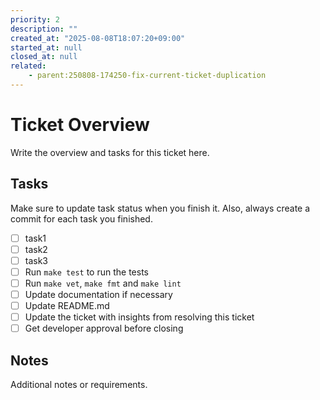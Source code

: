 ```yaml
---
priority: 2
description: ""
created_at: "2025-08-08T18:07:20+09:00"
started_at: null
closed_at: null
related:
    - parent:250808-174250-fix-current-ticket-duplication
---
```


# Ticket Overview

Write the overview and tasks for this ticket here.

## Tasks
Make sure to update task status when you finish it. Also, always create a commit for each task you finished.

- [ ] task1
- [ ] task2
- [ ] task3
- [ ] Run `make test` to run the tests
- [ ] Run `make vet`, `make fmt` and `make lint`
- [ ] Update documentation if necessary
- [ ] Update README.md
- [ ] Update the ticket with insights from resolving this ticket
- [ ] Get developer approval before closing

## Notes

Additional notes or requirements.